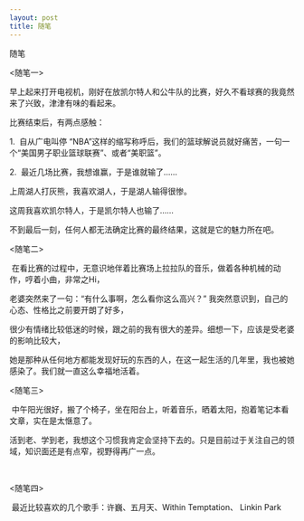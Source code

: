 ```yaml
---
layout: post
title: 随笔
---
```

随笔

<p>&lt;随笔一&gt;</p>
<p>早上起来打开电视机，刚好在放凯尔特人和公牛队的比赛，好久不看球赛的我竟然来了兴致，津津有味的看起来。</p>
<p>比赛结束后，有两点感触：</p>
<p>1. &nbsp;自从广电叫停 &ldquo;NBA&rdquo;这样的缩写称呼后，我们的篮球解说员就好痛苦，一句一个&ldquo;美国男子职业篮球联赛&rdquo;、或者&ldquo;美职篮&rdquo;。<img src="http://public.blogbus.com/biaoqing/zhairen/19.gif" border="0" alt="" /></p>
<p>2. &nbsp;最近几场比赛，我想谁赢，于是谁就输了&hellip;&hellip; </p>
<p>上周湖人打灰熊，我喜欢湖人，于是湖人输得很惨。</p>
<p>这周我喜欢凯尔特人，于是凯尔特人也输了&hellip;&hellip; &nbsp;</p>
<p>不到最后一刻，任何人都无法确定比赛的最终结果，这就是它的魅力所在吧。</p>
<p>&lt;随笔二&gt;<span style="white-space: pre;">	</span></p>
<p><span style="white-space: pre;">	</span>在看比赛的过程中，无意识地伴着比赛场上拉拉队的音乐，做着各种机械的动作，哼着小曲，非常之Hi，</p>
<p>老婆突然来了一句：&ldquo;有什么事啊，怎么看你这么高兴？&rdquo; 我突然意识到，自己的心态、性格比之前要开朗了好多，</p>
<p>很少有情绪比较低迷的时候，跟之前的我有很大的差异。细想一下，应该是受老婆的影响比较大，</p>
<p>她是那种从任何地方都能发现好玩的东西的人，在这一起生活的几年里，我也被她感染了。我们就一直这么幸福地活着。</p>
<p>&lt;随笔三&gt;</p>
<p><span style="white-space: pre;">	</span>中午阳光很好，搬了个椅子，坐在阳台上，听着音乐，晒着太阳，抱着笔记本看文章，实在是太惬意了。</p>
<p>活到老、学到老，我想这个习惯我肯定会坚持下去的。只是目前过于关注自己的领域，知识面还是有点窄，视野得再广一点。</p>
<p>&nbsp;</p>
<p>&lt;随笔四&gt;</p>
<p><span style="white-space: pre;">	</span>最近比较喜欢的几个歌手：许巍、五月天、Within Temptation、 Linkin Park</p>
<p>&nbsp;</p>
